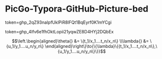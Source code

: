 # PicGo-Typora-GitHub-Picture-bed
token=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

token=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

$$\left.\begin{aligned}\theta{} &= \{t_1/x_1....t_n/x_n\}  \\\lambda{} &= \{u_1/y_1....u_n/y_n\} \end{aligned}\right\}\to{\{\lambda}\{{t_1/x_1....t_n/x_n\},\{u_1/y_1....u_n/y_n\}\}}$$
